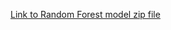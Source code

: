 [Link to Random Forest model zip file](https://drive.google.com/file/d/1YQI3sf-VGOarXg--ndQM6bA9_Y2Sn-Su/view?usp=sharing)

